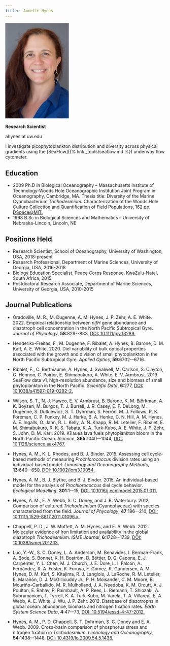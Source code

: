 ```yaml
---
title:  Annette Hynes
---
```

<img src="/assets/images/Annette_Hynes.jpg" width="200">

**Research Scientist**

ahynes at uw.edu

I investigate picophytoplankton distribution and diversity across physical gradients using the [SeaFlow]({% link _tools/seaflow.md %}) underway flow cytometer.

## Education
* 2009 Ph.D in Biological Oceanography – Massachusetts Institute of Technology-Woods Hole Oceanographic Institution Joint Program in Oceanography, Cambridge, MA. Thesis title: Diversity of the Marine Cyanobacterium *Trichodesmium:* Characterization of the Woods Hole Culture Collection and Quantification of Field Populations, 162 pp. <a href="http://hdl.handle.net/1721.1/54569" rel="nofollow">DSpace@MIT.</a>
* 1998 B.Sc in Biological Sciences and Mathematics – University of Nebraska-Lincoln, Lincoln, NE

## Positions Held
* Research Scientist, School of Oceanography, University of Washington, USA, 2018-present
* Research Professional, Department of Marine Sciences, University of Georgia, USA, 2016-2018
* Biology Education Specialist, Peace Corps Response, KwaZulu-Natal, South Africa, 2015
* Postdoctoral Research Associate, Department of Marine Sciences, University of Georgia, USA, 2010-2015

## Journal Publications

* Gradoville, M. R., M. Dugenne, A. M. Hynes, J. P. Zehr, A. E. White. 2022. Empirical relationship between *nifH* gene abundance and diazotroph cell concentration in the North Pacific Subtropical Gyre. *Journal of Phycology*, **58**:829--833, <a href = "https://doi.org/10.1111/jpy.13289"> DOI: 10.1111/jpy.13289.</a>

* Henderikx-Freitas, F., M. Dugenne, F. Ribalet, A. Hynes, B. Barone, D. M. Karl, A. E. White. 2020. Diel variability of bulk optical properties associated with the growth and division of small phytoplankton in the North Pacific Subtropical Gyre. *Applied Optics*, **59**:6702--6716.

* Ribalet, F., C. Berthiaume, A. Hynes, J. Swalwell, M. Carlson, S. Clayton, G. Hennon, C. Poirier, E. Shimabukuro, A. White, E. V. Armbrust. 2019. SeaFlow data v1, high-resolution abundance, size and biomass of small phytoplankton in the North Pacific. *Scientific Data*, **6**:277, <a href = "https://doi.org/10.1038/s41597-019-0292-2"> DOI: 10.1038/s41597-019-0292-2.</a>

* Wilson, S. T., N. J. Hawco, E. V. Armbrust, B. Barone, K. M. Björkman, A. K. Boysen, M. Burgos, T. J. Burrell, J. R. Casey, E. F. DeLong, M. Dugenne, S. Dutkiewicz, S. T. Dyhrman, S. Ferrón, M. J. Follows, R. K. Foreman, C. P. Funkey, M. J. Harke, B. A. Henke, C. N. Hill, A. M. Hynes, A. E. Ingalls, O. Jahn, R. L. Kelly, A. N. Knapp, R. M. Letelier, F. Ribalet, E. M. Shimabukuro, R. K. S. Tabata, K. A. Turk-Kubo, A. E. White, J. P. Zehr, S. John, D. M. Karl. 2019. Kīlauea lava fuels phytoplankton bloom in the North Pacific Ocean. *Science*, **365**:1040--1044, <a href = "https://doi.org/10.1126/science.aax4767"> DOI: 10.1126/science.aax4767.</a>

* Hynes, A. M., K. L. Rhodes, and B. J. Binder.  2015.  Assessing cell cycle-based methods of measuring *Prochlorococcus* division rates using an individual-based model.  *Limnology and Oceanography Methods*, **13**:640--650, <a href="https://doi.org/10.1002/lom3.10054">DOI: 10.1002/lom3.10054.</a>

* Hynes, A. M., B. J. Blythe, and B. J. Binder.  2015.  An individual-based model for the analysis of *Prochlorococcus* diel cycle behavior. *Ecological Modelling*, **301**:1--15, <a href="https://doi.org/10.1016/j.ecolmodel.2015.01.011">DOI: 10.1016/j.ecolmodel.2015.01.011.</a>

* Hynes, A. M., E. A. Webb, S. C. Doney, and J. B. Waterbury.  2012.  Comparison of cultured *Trichodesmium* (Cyanophyceae) with species characterized from the field.  *Journal of Phycology*, **47**:196--210, <a href="https://doi.org/10.1111/j.1529-8817.2011.01096.x">DOI: 10.1111/j.1529-8817.2011.01096.x.</a>

* Chappell, P. D., J. W. Moffett, A. M. Hynes, and E. A. Webb.  2012.  Molecular evidence of iron limitation and availability in the global diazotroph *Trichodesmium*. *ISME Journal*, **6**:1728--1739, <a href="https://doi.org/10.1038/ismej.2012.13">DOI: 10.1038/ismej.2012.13.</a>

* Luo, Y.-W.,  S. C. Doney,  L. A. Anderson, M. Benavides, I. Berman-Frank, A. Bode, S. Bonnet, K. H. Bostr&ouml;m, D. B&ouml;ttjer,  D. G. Capone, E. J. Carpenter, Y. L. Chen, M. J. Church, J. E. Dore,  L. I. Falc&oacute;n, A. Fern&aacute;ndez, R. A. Foster, K. Furuya, F. G&oacute;mez, K. Gundersen, A. M. Hynes, D. M. Karl, S. Kitajima, R. J. Langlois, J. LaRoche, R. M. Letelier, E. Mara&ntilde;&oacute;n, D. J. McGillicuddy Jr., P. H. Moisander, C. M. Moore, B. Mouri&ntilde;o-Carballido, M. R. Mulholland, J. A. Needoba, K. M. Orcutt,  A. J. Poulton, E. Rahav,  P. Raimbault, A. P. Rees, L. Riemann, T. Shiozaki, A. Subramaniam, T. Tyrrell, K. A. Turk-Kubo, M. Varela, T. A. Villareal, E. A. Webb, A. E. White, J. Wu, J. P. Zehr.  2012.  Database of diazotrophs in global ocean: abundance, biomass and nitrogen fixation rates.  *Earth System Science Data*, **4**:47--73, <a href="https://doi.org/10.5194/essd-4-47-2012">DOI: 10.5194/essd-4-47-2012.</a>

* Hynes, A. M., P. D. Chappell, S. T. Dyhrman, S. C. Doney and E. A. Webb.  2009.  Cross-basin comparison of phosphorus stress and nitrogen fixation in *Trichodesmium*.  *Limnology and Oceanography*, **54**:1438--1448, <a href="https://doi.org/10.4319/lo.2009.54.5.1438">DOI: 10.4319/lo.2009.54.5.1438.</a>
